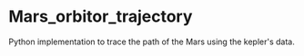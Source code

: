 # Mars_orbitor_trajectory
Python implementation to trace the path of the Mars using the kepler's data.
